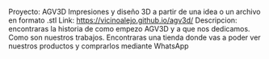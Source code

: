 Proyecto: AGV3D 
Impresiones y diseño 3D a partir de una idea o un archivo en formato .stl
Link: https://vicinoalejo.github.io/agv3d/
Descripcion: encontraras la historia de como empezo AGV3D y a que nos dedicamos. Como son nuestros trabajos. Encontraras una tienda donde vas a poder ver nuestros productos y comprarlos mediante WhatsApp
